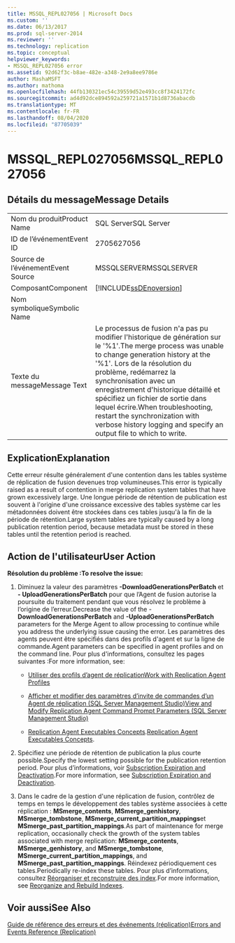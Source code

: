 ```yaml
---
title: MSSQL_REPL027056 | Microsoft Docs
ms.custom: ''
ms.date: 06/13/2017
ms.prod: sql-server-2014
ms.reviewer: ''
ms.technology: replication
ms.topic: conceptual
helpviewer_keywords:
- MSSQL_REPL027056 error
ms.assetid: 92d62f3c-b8ae-482e-a348-2e9a8ee9786e
author: MashaMSFT
ms.author: mathoma
ms.openlocfilehash: 44fb130321ec54c39559d52e493cc8f3424172fc
ms.sourcegitcommit: ad4d92dce894592a259721a1571b1d8736abacdb
ms.translationtype: MT
ms.contentlocale: fr-FR
ms.lasthandoff: 08/04/2020
ms.locfileid: "87705039"
---
```

# <a name="mssql_repl027056"></a><span data-ttu-id="b1699-102">MSSQL_REPL027056</span><span class="sxs-lookup"><span data-stu-id="b1699-102">MSSQL_REPL027056</span></span>
    
## <a name="message-details"></a><span data-ttu-id="b1699-103">Détails du message</span><span class="sxs-lookup"><span data-stu-id="b1699-103">Message Details</span></span>  
  
|||  
|-|-|  
|<span data-ttu-id="b1699-104">Nom du produit</span><span class="sxs-lookup"><span data-stu-id="b1699-104">Product Name</span></span>|<span data-ttu-id="b1699-105">SQL Server</span><span class="sxs-lookup"><span data-stu-id="b1699-105">SQL Server</span></span>|  
|<span data-ttu-id="b1699-106">ID de l’événement</span><span class="sxs-lookup"><span data-stu-id="b1699-106">Event ID</span></span>|<span data-ttu-id="b1699-107">27056</span><span class="sxs-lookup"><span data-stu-id="b1699-107">27056</span></span>|  
|<span data-ttu-id="b1699-108">Source de l’événement</span><span class="sxs-lookup"><span data-stu-id="b1699-108">Event Source</span></span>|<span data-ttu-id="b1699-109">MSSQLSERVER</span><span class="sxs-lookup"><span data-stu-id="b1699-109">MSSQLSERVER</span></span>|  
|<span data-ttu-id="b1699-110">Composant</span><span class="sxs-lookup"><span data-stu-id="b1699-110">Component</span></span>|[!INCLUDE[ssDEnoversion](../../includes/ssdenoversion-md.md)]|  
|<span data-ttu-id="b1699-111">Nom symbolique</span><span class="sxs-lookup"><span data-stu-id="b1699-111">Symbolic Name</span></span>||  
|<span data-ttu-id="b1699-112">Texte du message</span><span class="sxs-lookup"><span data-stu-id="b1699-112">Message Text</span></span>|<span data-ttu-id="b1699-113">Le processus de fusion n'a pas pu modifier l'historique de génération sur le '%1'.</span><span class="sxs-lookup"><span data-stu-id="b1699-113">The merge process was unable to change generation history at the '%1'.</span></span> <span data-ttu-id="b1699-114">Lors de la résolution du problème, redémarrez la synchronisation avec un enregistrement d'historique détaillé et spécifiez un fichier de sortie dans lequel écrire.</span><span class="sxs-lookup"><span data-stu-id="b1699-114">When troubleshooting, restart the synchronization with verbose history logging and specify an output file to which to write.</span></span>|  
  
## <a name="explanation"></a><span data-ttu-id="b1699-115">Explication</span><span class="sxs-lookup"><span data-stu-id="b1699-115">Explanation</span></span>  
 <span data-ttu-id="b1699-116">Cette erreur résulte généralement d'une contention dans les tables système de réplication de fusion devenues trop volumineuses.</span><span class="sxs-lookup"><span data-stu-id="b1699-116">This error is typically raised as a result of contention in merge replication system tables that have grown excessively large.</span></span> <span data-ttu-id="b1699-117">Une longue période de rétention de publication est souvent à l'origine d'une croissance excessive des tables système car les métadonnées doivent être stockées dans ces tables jusqu'à la fin de la période de rétention.</span><span class="sxs-lookup"><span data-stu-id="b1699-117">Large system tables are typically caused by a long publication retention period, because metadata must be stored in these tables until the retention period is reached.</span></span>  
  
## <a name="user-action"></a><span data-ttu-id="b1699-118">Action de l'utilisateur</span><span class="sxs-lookup"><span data-stu-id="b1699-118">User Action</span></span>  
 <span data-ttu-id="b1699-119">**Résolution du problème :**</span><span class="sxs-lookup"><span data-stu-id="b1699-119">**To resolve the issue:**</span></span>  
  
1.  <span data-ttu-id="b1699-120">Diminuez la valeur des paramètres **-DownloadGenerationsPerBatch** et **- UploadGenerationsPerBatch** pour que l’Agent de fusion autorise la poursuite du traitement pendant que vous résolvez le problème à l’origine de l’erreur.</span><span class="sxs-lookup"><span data-stu-id="b1699-120">Decrease the value of the -**DownloadGenerationsPerBatch** and **-UploadGenerationsPerBatch** parameters for the Merge Agent to allow processing to continue while you address the underlying issue causing the error.</span></span> <span data-ttu-id="b1699-121">Les paramètres des agents peuvent être spécifiés dans des profils d'agent et sur la ligne de commande.</span><span class="sxs-lookup"><span data-stu-id="b1699-121">Agent parameters can be specified in agent profiles and on the command line.</span></span> <span data-ttu-id="b1699-122">Pour plus d'informations, consultez les pages suivantes :</span><span class="sxs-lookup"><span data-stu-id="b1699-122">For more information, see:</span></span>  
  
    -   [<span data-ttu-id="b1699-123">Utiliser des profils d’agent de réplication</span><span class="sxs-lookup"><span data-stu-id="b1699-123">Work with Replication Agent Profiles</span></span>](agents/replication-agent-profiles.md)  
  
    -   [<span data-ttu-id="b1699-124">Afficher et modifier des paramètres d’invite de commandes d’un Agent de réplication &#40;SQL Server Management Studio&#41;</span><span class="sxs-lookup"><span data-stu-id="b1699-124">View and Modify Replication Agent Command Prompt Parameters &#40;SQL Server Management Studio&#41;</span></span>](agents/view-and-modify-replication-agent-command-prompt-parameters.md)  
  
    -   <span data-ttu-id="b1699-125">[Replication Agent Executables Concepts](concepts/replication-agent-executables-concepts.md).</span><span class="sxs-lookup"><span data-stu-id="b1699-125">[Replication Agent Executables Concepts](concepts/replication-agent-executables-concepts.md).</span></span>  
  
2.  <span data-ttu-id="b1699-126">Spécifiez une période de rétention de publication la plus courte possible.</span><span class="sxs-lookup"><span data-stu-id="b1699-126">Specify the lowest setting possible for the publication retention period.</span></span> <span data-ttu-id="b1699-127">Pour plus d’informations, voir [Subscription Expiration and Deactivation](subscription-expiration-and-deactivation.md).</span><span class="sxs-lookup"><span data-stu-id="b1699-127">For more information, see [Subscription Expiration and Deactivation](subscription-expiration-and-deactivation.md).</span></span>  
  
3.  <span data-ttu-id="b1699-128">Dans le cadre de la gestion d'une réplication de fusion, contrôlez de temps en temps le développement des tables système associées à cette réplication : **MSmerge_contents**, **MSmerge_genhistory**, **MSmerge_tombstone**, **MSmerge_current_partition_mappings**et **MSmerge_past_partition_mappings**.</span><span class="sxs-lookup"><span data-stu-id="b1699-128">As part of maintenance for merge replication, occasionally check the growth of the system tables associated with merge replication: **MSmerge_contents**, **MSmerge_genhistory**, and **MSmerge_tombstone**, **MSmerge_current_partition_mappings**, and **MSmerge_past_partition_mappings**.</span></span> <span data-ttu-id="b1699-129">Réindexez périodiquement ces tables.</span><span class="sxs-lookup"><span data-stu-id="b1699-129">Periodically re-index these tables.</span></span> <span data-ttu-id="b1699-130">Pour plus d’informations, consultez [Réorganiser et reconstruire des index](../indexes/indexes.md).</span><span class="sxs-lookup"><span data-stu-id="b1699-130">For more information, see [Reorganize and Rebuild Indexes](../indexes/indexes.md).</span></span>  
  
## <a name="see-also"></a><span data-ttu-id="b1699-131">Voir aussi</span><span class="sxs-lookup"><span data-stu-id="b1699-131">See Also</span></span>  
 [<span data-ttu-id="b1699-132">Guide de référence des erreurs et des événements &#40;réplication&#41;</span><span class="sxs-lookup"><span data-stu-id="b1699-132">Errors and Events Reference &#40;Replication&#41;</span></span>](errors-and-events-reference-replication.md)  
  
  
